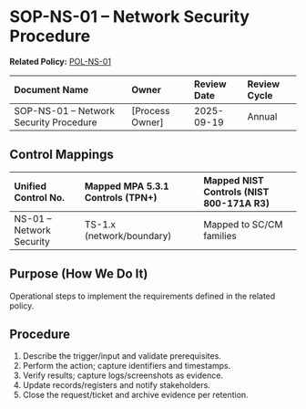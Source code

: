 # SOP-NS-01 – Network Security Procedure

**Related Policy:** [POL-NS-01](../policies/POL-NS-01_*.md)

| Document Name | Owner | Review Date | Review Cycle |
| :---- | :---- | :---- | :---- |
| SOP-NS-01 – Network Security Procedure | [Process Owner] | 2025-09-19 | Annual |

## Control Mappings
| Unified Control No. | Mapped MPA 5.3.1 Controls (TPN+) | Mapped NIST Controls (NIST 800-171A R3) |
| :---- | :---- | :---- |
| NS-01 – Network Security | TS-1.x (network/boundary) | Mapped to SC/CM families |

## Purpose (How We Do It)
Operational steps to implement the requirements defined in the related policy.

## Procedure
1. Describe the trigger/input and validate prerequisites.
2. Perform the action; capture identifiers and timestamps.
3. Verify results; capture logs/screenshots as evidence.
4. Update records/registers and notify stakeholders.
5. Close the request/ticket and archive evidence per retention.
